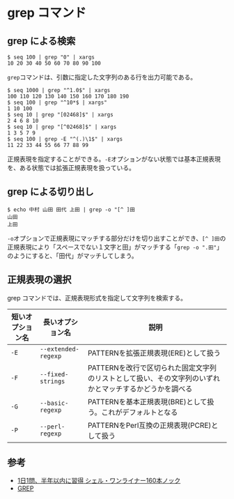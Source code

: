 # grep コマンド

## grep による検索

```console
$ seq 100 | grep "0" | xargs
10 20 30 40 50 60 70 80 90 100
```

`grep`コマンドは、引数に指定した文字列のある行を出力可能である。

```console
$ seq 1000 | grep "^1.0$" | xargs
100 110 120 130 140 150 160 170 180 190
$ seq 100 | grep "^10*$ | xargs"
1 10 100
$ seq 10 | grep "[02468]$" | xargs
2 4 6 8 10
$ seq 10 | grep "[^02468]$" | xargs
1 3 5 7 9
$ seq 100 | grep -E "^(.)\1$" | xargs
11 22 33 44 55 66 77 88 99
```

正規表現を指定することができる。`-E`オプションがない状態では基本正規表現を、ある状態では拡張正規表現を扱っている。

## grep による切り出し

```console
$ echo 中村 山田 田代 上田 | grep -o "[^ ]田
山田
上田
```

`-o`オプションで正規表現にマッチする部分だけを切り出すことができ、`[^ ]田`の正規表現により「スペースでない１文字と田」がマッチする「`grep -o ".田"`」のようにすると、「田代」がマッチしてしまう。

## 正規表現の選択

grep コマンドでは、正規表現形式を指定して文字列を検索する。

|短いオプション名|長いオプション名|説明|
|---|---|---|
|`-E`|`--extended-regexp`|PATTERNを拡張正規表現(ERE)として扱う|
|`-F`|`--fixed-strings`|PATTERNを改行で区切られた固定文字列のリストとして扱い、その文字列のいずれかとマッチするかどうかを調べる|
|`-G`|`--basic-regexp`|PATTERNを基本正規表現(BRE)として扱う。これがデフォルトとなる|
|`-P`|`--perl-regexp`|PATTERNをPerl互換の正規表現(PCRE)として扱う|

## 参考

- [1日1問、半年以内に習得 シェル・ワンライナー160本ノック](https://gihyo.jp/book/2021/978-4-297-12267-6)
- [GREP](https://linuxjm.osdn.jp/html/GNU_grep/man1/grep.1.html)
